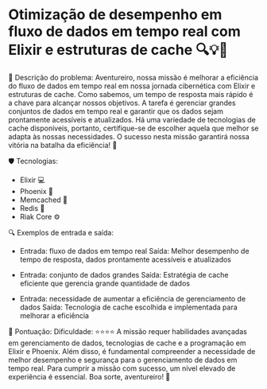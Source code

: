 # Otimização de desempenho em fluxo de dados em tempo real com Elixir e estruturas de cache 🔍💡🚀

🎲 Descrição do problema:
Aventureiro, nossa missão é melhorar a eficiência do fluxo de dados em tempo real em nossa jornada cibernética com Elixir e estruturas de cache. Como sabemos, um tempo de resposta mais rápido é a chave para alcançar nossos objetivos. A tarefa é gerenciar grandes conjuntos de dados em tempo real e garantir que os dados sejam prontamente acessíveis e atualizados. Há uma variedade de tecnologias de cache disponíveis, portanto, certifique-se de escolher aquela que melhor se adapta às nossas necessidades. O sucesso nesta missão garantirá nossa vitória na batalha da eficiência! 💪

🛡️ Tecnologias:
- Elixir 💻
- Phoenix 🦊
- Memcached 🧠
- Redis 🔄
- Riak Core ⚙️

🔍 Exemplos de entrada e saída:
- Entrada: fluxo de dados em tempo real
  Saída: Melhor desempenho de tempo de resposta, dados prontamente acessíveis e atualizados

- Entrada: conjunto de dados grandes
  Saída: Estratégia de cache eficiente que gerencia grande quantidade de dados

- Entrada: necessidade de aumentar a eficiência de gerenciamento de dados
  Saída: Tecnologia de cache escolhida e implementada para melhorar a eficiência

🎯 Pontuação:
Dificuldade: ⭐⭐⭐⭐
A missão requer habilidades avançadas em gerenciamento de dados, tecnologias de cache e a programação em Elixir e Phoenix. Além disso, é fundamental compreender a necessidade de melhor desempenho e segurança para o gerenciamento de dados em tempo real. Para cumprir a missão com sucesso, um nível elevado de experiência é essencial. Boa sorte, aventureiro! 🤞